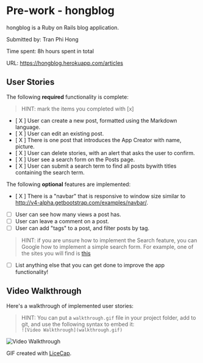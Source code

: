 # Pre-work - hongblog

hongblog is a Ruby on Rails blog application.

Submitted by: Tran Phi Hong

Time spent: 8h hours spent in total

URL: https://hongblog.herokuapp.com/articles

## User Stories

The following **required** functionality is complete:

> HINT: mark the items you completed with [x]

* [ X ] User can create a new post, formatted using the Markdown language.
* [ X ] User can edit an existing post.
* [ X ] There is one post that introduces the App Creator with name, picture.
* [ X ] User can delete stories, with an alert that asks the user to confirm.
* [ X ] User see a search form on the Posts page.
* [ X ] User can submit a search term to find all posts bywith titles containing the search term.

The following **optional** features are implemented:
* [ X ] There is a "navbar" that is responsive to window size similar to http://v4-alpha.getbootstrap.com/examples/navbar/. 
* [ ] User can see how many views a post has. 
* [ ] User can leave a comment on a post.
* [ ] User can add "tags" to a post, and filter posts by tag. 

> HINT: if you are unsure how to implement the Search feature, you can Google how to implement a simple search form. For example, one of the sites you will find is [this](http://www.jorgecoca.com/buils-search-form-ruby-rails/)


- [ ] List anything else that you can get done to improve the app functionality!

## Video Walkthrough 

Here's a walkthrough of implemented user stories:

> HINT: You can put a `walkthrough.gif` file in your project folder, add to git, and use the following syntax to embed it:  
> `![Video Walkthrough](walkthrough.gif)` 
> 

![Video Walkthrough](/path/to/your/gif/file)

GIF created with [LiceCap](http://www.cockos.com/licecap/).
